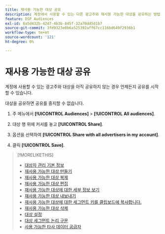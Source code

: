 ```yaml
---
title: 재사용 가능한 대상 공유
description: 계정에서 사용할 수 있는 다른 광고주와 재사용 가능한 대상을 공유하는 방법을 알아봅니다.
feature: DSP Audiences
exl-id: 8a5d432b-42d7-4b3b-845f-32a70dd5d1b7
source-git-commit: 3fd9323e6b6a525392aff67cc116bd649f2936b1
workflow-type: tm+mt
source-wordcount: '121'
ht-degree: 0%

---
```


# 재사용 가능한 대상 공유

계정에 사용할 수 있는 광고주와 대상을 아직 공유하지 않는 경우 언제든지 공유를 시작할 수 있습니다.

대상을 공유하면 공유를 중지할 수 없습니다.

1. 주 메뉴에서 **[!UICONTROL Audiences]** > **[!UICONTROL All audiences]**.

1. 대상 행 위에 커서를 놓고 **[!UICONTROL Share]**.

1. 옵션을 선택하여 **[!UICONTROL Share with all advertisers in my account]**.

1. 클릭 **[!UICONTROL Save]**.

>[!MORELIKETHIS]
>
>* [대상자 관리 기본 정보](audience-about.md)
>* [재사용 가능한 대상 만들기](reusable-audience-create.md)
>* [재사용 가능한 대상 복제](reusable-audience-duplicate.md)
>* [재사용 가능한 대상 편집](reusable-audience-edit.md)
>* [재사용 가능한 대상에 대한 세부 정보 보기](reusable-audience-view-details.md)
>* [재사용 가능한 대상 내보내기](reusable-audience-export.md)
>* [재사용 가능한 대상에 대한 세그먼트 키를 클립보드에 복사합니다.](reusable-audience-clipboard.md)
>* [재사용 가능한 대상 삭제](reusable-audience-delete.md)
>* [대상 설정](audience-settings.md)
>* [대상 세그먼트 논리 구문](audience-segment-logic-syntax.md)
>* [사용 가능한 타사 데이터 공급자](third-party-data-providers.md)

